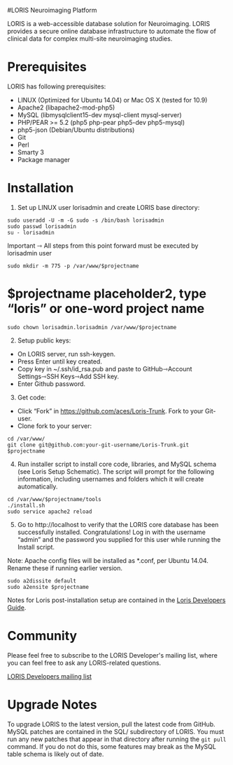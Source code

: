 #LORIS Neuroimaging Platform

LORIS is a web-accessible database solution for Neuroimaging. LORIS provides a secure online database infrastructure to automate the flow of clinical data for complex multi-site neuroimaging studies.

# Prerequisites

LORIS has following prerequisites:

 * LINUX (Optimized for Ubuntu 14.04) or Mac OS X (tested for 10.9)
 * Apache2 (libapache2-mod-php5)
 * MySQL (libmysqlclient15-dev mysql-client mysql-server)
 * PHP/PEAR >= 5.2 (php5 php-pear php5-dev php5-mysql)
 * php5-json (Debian/Ubuntu distributions) 
 * Git
 * Perl
 * Smarty 3
 * Package manager

# Installation 

1) Set up LINUX user lorisadmin and create LORIS base directory:

```sudo useradd -U -m -G sudo -s /bin/bash lorisadmin```
<br>
```sudo passwd lorisadmin```
<br>
```su - lorisadmin```

Important ⇾ All steps from this point forward must be executed by lorisadmin user

```sudo mkdir -m 775 -p /var/www/$projectname ```

# $projectname placeholder2, type “loris” or one-word project name

```sudo chown lorisadmin.lorisadmin /var/www/$projectname```

2) Setup public keys: 
 * On LORIS server, run ssh-keygen. 
 * Press Enter until key created. 
 * Copy key in ~/.ssh/id_rsa.pub and paste to GitHub⇾Account Settings⇾SSH Keys⇾Add SSH key. 
 * Enter Github password.

3) Get code: 
 * Click “Fork” in https://github.com/aces/Loris-Trunk. Fork to your Git-user. 
 * Clone fork to your server: 

``` cd /var/www/ ```
<br>
```git clone git@github.com:your-git-username/Loris-Trunk.git $projectname ```

4) Run installer script to install core code, libraries, and MySQL schema (see Loris Setup Schematic). The script will prompt for the following information, including usernames and folders which it will create automatically.

``` cd /var/www/$projectname/tools ```
<br>
``` ./install.sh ```
<br>
``` sudo service apache2 reload ```

5) Go to http://localhost to verify that the LORIS core database has been successfully installed. Congratulations!
Log in with the username “admin” and the password you supplied for this user while running the Install script. 

Note: Apache config files will be installed as *.conf, per Ubuntu 14.04. Rename these if running earlier version.

```sudo a2dissite default```
<br>
```sudo a2ensite $projectname```

Notes for Loris post-installation setup are contained in the [Loris Developers Guide](https://docs.google.com/document/d/129T2SfqzKTTOkoXRykzCLe5Vy70A9Dzjw1O3vqgwsPQ).

# Community
Please feel free to subscribe to the LORIS Developer's mailing list, where you can feel free to ask any LORIS-related questions.

[LORIS Developers mailing list](http://www.bic.mni.mcgill.ca/mailman/listinfo/loris-dev)

# Upgrade Notes

To upgrade LORIS to the latest version, pull the latest code from GitHub. MySQL patches are contained in the SQL/ subdirectory of LORIS. You must run any new patches that appear in that directory after running the `git pull` command. If you do not do this, some features may break as the MySQL table schema is likely out of date.

